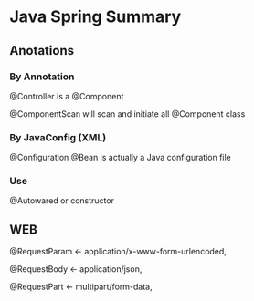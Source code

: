 # Java Spring Summary

## Anotations

### By Annotation
@Controller
is a @Component

@ComponentScan will scan and initiate all @Component class

### By JavaConfig (XML)
@Configuration
@Bean is actually a Java configuration file

### Use

@Autowared
or
constructor

## WEB 

@RequestParam ← application/x-www-form-urlencoded,

@RequestBody ← application/json,

@RequestPart ← multipart/form-data,

